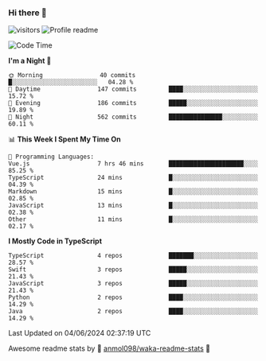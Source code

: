 ### Hi there 👋  
![visitors](https://visitor-badge.laobi.icu/badge?page_id=leverglowh) ![Profile readme](https://github.com/leverglowh/leverglowh/workflows/Profile%20readme/badge.svg?branch=master)

<!--START_SECTION:waka-->
![Code Time](http://img.shields.io/badge/Code%20Time-2%2C708%20hrs%2012%20mins-blue)

**I'm a Night 🦉** 

```text
🌞 Morning                40 commits          █░░░░░░░░░░░░░░░░░░░░░░░░   04.28 % 
🌆 Daytime                147 commits         ████░░░░░░░░░░░░░░░░░░░░░   15.72 % 
🌃 Evening                186 commits         █████░░░░░░░░░░░░░░░░░░░░   19.89 % 
🌙 Night                  562 commits         ███████████████░░░░░░░░░░   60.11 % 
```


📊 **This Week I Spent My Time On** 

```text
💬 Programming Languages: 
Vue.js                   7 hrs 46 mins       █████████████████████░░░░   85.25 % 
TypeScript               24 mins             █░░░░░░░░░░░░░░░░░░░░░░░░   04.39 % 
Markdown                 15 mins             █░░░░░░░░░░░░░░░░░░░░░░░░   02.85 % 
JavaScript               13 mins             █░░░░░░░░░░░░░░░░░░░░░░░░   02.38 % 
Other                    11 mins             █░░░░░░░░░░░░░░░░░░░░░░░░   02.17 % 
```

**I Mostly Code in TypeScript** 

```text
TypeScript               4 repos             ███████░░░░░░░░░░░░░░░░░░   28.57 % 
Swift                    3 repos             █████░░░░░░░░░░░░░░░░░░░░   21.43 % 
JavaScript               3 repos             █████░░░░░░░░░░░░░░░░░░░░   21.43 % 
Python                   2 repos             ████░░░░░░░░░░░░░░░░░░░░░   14.29 % 
Java                     2 repos             ████░░░░░░░░░░░░░░░░░░░░░   14.29 % 
```




 Last Updated on 04/06/2024 02:37:19 UTC
<!--END_SECTION:waka-->


Awesome readme stats by :star2: [anmol098/waka-readme-stats](https://github.com/anmol098/waka-readme-stats) :star2:
